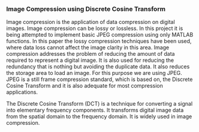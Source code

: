 ### Image Compression using Discrete Cosine Transform ###
Image compression is the application of data compression on digital images. Image compression can be lossy or lossless. In this project it is being attempted to implement basic JPEG compression using only MATLAB functions. In this paper the lossy compression techniques have been used, where data loss cannot affect the image clarity in this area. Image compression addresses the problem of reducing the amount of data required to represent a digital image. It is also used for reducing the redundancy that is nothing but avoiding the duplicate data. It also reduces the storage area to load an image. For this purpose we are using JPEG. JPEG is a still frame compression standard, which is based on, the Discrete Cosine Transform and it is also adequate for most compression applications. 

The Discrete Cosine Transform (DCT) is a technique for converting a signal into elementary frequency components. It transforms digital image data from the spatial domain to the frequency domain. It is widely used in image compression.
